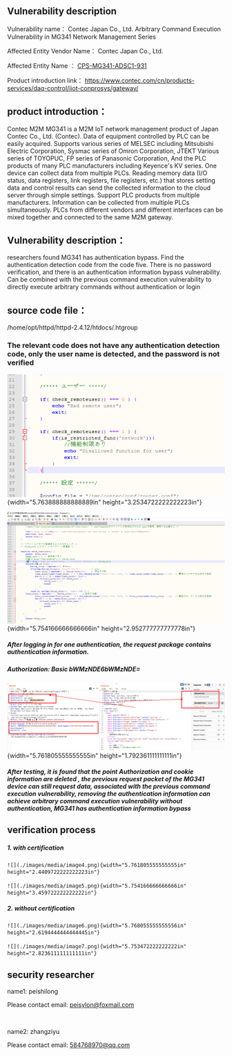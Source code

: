 ## Vulnerability description 

Vulnerability name：                  Contec Japan Co., Ltd. Arbitrary Command Execution Vulnerability in  MG341 Network Management Series

Affected Entity Vendor Name：        Contec Japan Co., Ltd.

Affected Entity Name ：   [CPS-MG341-ADSC1-931](https://www.contec.com/cn/products-services/daq-control/iiot-conprosys/m2m-gateway/cps-mg341-adsc1-931/price/)

Product introduction link：  https://www.contec.com/cn/products-services/daq-control/iiot-conprosys/gateway/

## product introduction：



Contec M2M MG341 is a M2M IoT network management product of Japan Contec Co., Ltd. (Contec). Data of equipment controlled by PLC can be easily acquired. Supports various series of MELSEC including Mitsubishi Electric Corporation, Sysmac series of Omron Corporation, JTEKT
Various series of TOYOPUC, FP series of Panasonic Corporation,
And the PLC products of many PLC manufacturers including Keyence's KV series. One device can collect data from multiple PLCs. Reading memory data (I/O status, data registers, link registers, file registers, etc.) that stores setting data and control results can send the collected information to the cloud server through simple settings. Support PLC products from multiple manufacturers. Information can be collected from multiple PLCs simultaneously. PLCs from different vendors and different interfaces can be mixed together and connected to the same M2M gateway.


## Vulnerability description：

researchers found MG341 has authentication bypass. Find the authentication detection code from the code five. There is no password verification, and there is an authentication information bypass vulnerability. Can be combined with the previous command execution vulnerability to directly execute arbitrary commands without authentication or login

## source code file：

/home/opt/httpd/httpd-2.4.12/htdocs/.htgroup

### The relevant code does not have any authentication detection code, only the user name is detected, and the password is not verified

![lQLPJxTPqxrAdFDNAUTNAj6wNSkgvXIxWpIDlry4LcBJAA_574_324](./images/media/image1.png){width="5.763888888888889in"
height="3.2534722222222223in"}

![lQLPJwVHW3Ek3VDNAvzNBdGwij2jdiMIEYEDlrzHVQCCAA_1489_764](./images/media/image2.png){width="5.754166666666666in"
height="2.952777777777778in"}

#####  After logging in for one authentication, the request package contains authentication information.
#####  Authorization: Basic bWMzNDE6bWMzNDE=

![](./images/media/image3.png){width="5.761805555555555in"
height="1.792361111111111in"}

##### After testing, it is found that the point Authorization and cookie information are deleted , the previous request packet of the MG341 device can still request data, associated with the previous command execution vulnerability, removing the authentication information can achieve arbitrary command execution vulnerability without authentication, MG341 has authentication information bypass

## verification process

##### 1. with certification

    ![](./images/media/image4.png){width="5.761805555555555in"
    height="2.4409722222222223in"}

    ![](./images/media/image5.png){width="5.754166666666666in"
    height="3.459722222222222in"}

##### 2. without certification

    ![](./images/media/image6.png){width="5.768055555555556in"
    height="2.6194444444444445in"}

    ![](./images/media/image7.png){width="5.753472222222222in"
    height="2.823611111111111in"}


## security researcher



name1:   peishilong      

Please contact email: peisylon@foxmail.com

​      

name2:   zhangziyu

Please contact email: 584768970@qq.com
